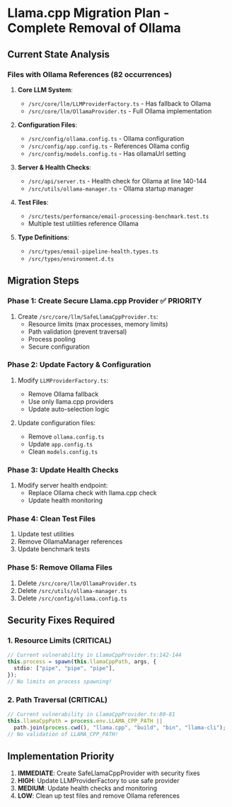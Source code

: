 # Llama.cpp Migration Plan - Complete Removal of Ollama

## Current State Analysis

### Files with Ollama References (82 occurrences)
1. **Core LLM System**:
   - `/src/core/llm/LLMProviderFactory.ts` - Has fallback to Ollama
   - `/src/core/llm/OllamaProvider.ts` - Full Ollama implementation

2. **Configuration Files**:
   - `/src/config/ollama.config.ts` - Ollama configuration
   - `/src/config/app.config.ts` - References Ollama config
   - `/src/config/models.config.ts` - Has ollamaUrl setting

3. **Server & Health Checks**:
   - `/src/api/server.ts` - Health check for Ollama at line 140-144
   - `/src/utils/ollama-manager.ts` - Ollama startup manager

4. **Test Files**:
   - `/src/tests/performance/email-processing-benchmark.test.ts`
   - Multiple test utilities reference Ollama

5. **Type Definitions**:
   - `/src/types/email-pipeline-health.types.ts`
   - `/src/types/environment.d.ts`

## Migration Steps

### Phase 1: Create Secure Llama.cpp Provider ✅ PRIORITY
1. Create `/src/core/llm/SafeLlamaCppProvider.ts`:
   - Resource limits (max processes, memory limits)
   - Path validation (prevent traversal)
   - Process pooling
   - Secure configuration

### Phase 2: Update Factory & Configuration
1. Modify `LLMProviderFactory.ts`:
   - Remove Ollama fallback
   - Use only llama.cpp providers
   - Update auto-selection logic

2. Update configuration files:
   - Remove `ollama.config.ts`
   - Update `app.config.ts`
   - Clean `models.config.ts`

### Phase 3: Update Health Checks
1. Modify server health endpoint:
   - Replace Ollama check with llama.cpp check
   - Update health monitoring

### Phase 4: Clean Test Files
1. Update test utilities
2. Remove OllamaManager references
3. Update benchmark tests

### Phase 5: Remove Ollama Files
1. Delete `/src/core/llm/OllamaProvider.ts`
2. Delete `/src/utils/ollama-manager.ts`
3. Delete `/src/config/ollama.config.ts`

## Security Fixes Required

### 1. Resource Limits (CRITICAL)
```typescript
// Current vulnerability in LlamaCppProvider.ts:142-144
this.process = spawn(this.llamaCppPath, args, {
  stdio: ["pipe", "pipe", "pipe"],
});
// No limits on process spawning!
```

### 2. Path Traversal (CRITICAL)
```typescript
// Current vulnerability in LlamaCppProvider.ts:80-81
this.llamaCppPath = process.env.LLAMA_CPP_PATH || 
  path.join(process.cwd(), "llama.cpp", "build", "bin", "llama-cli");
// No validation of LLAMA_CPP_PATH!
```

## Implementation Priority
1. **IMMEDIATE**: Create SafeLlamaCppProvider with security fixes
2. **HIGH**: Update LLMProviderFactory to use safe provider
3. **MEDIUM**: Update health checks and monitoring
4. **LOW**: Clean up test files and remove Ollama references